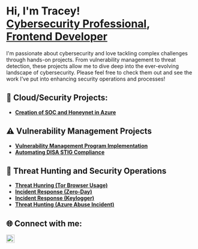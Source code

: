 <h1>Hi, I'm Tracey! <br/><a href="https://github.com/tleanne1">Cybersecurity Professional</a>, <a href="https://www.linkedin.com/in/tleanne/">Frontend Developer</a> </h1>
I'm passionate about cybersecurity and love tackling complex challenges through hands-on projects. From vulnerability management to threat detection, these projects allow me to dive deep into the ever-evolving landscape of cybersecurity. Please feel free to check them out and see the work I’ve put into enhancing security operations and processes!

## 🔐 Cloud/Security Projects:

- **[Creation of SOC and Honeynet in Azure](https://github.com/tleanne1/Cloud-SOC)**
  
## ⚠️ Vulnerability Management Projects

- **[Vulnerability Management Program Implementation](https://github.com/tleanne1/vulnerability-management-program/tree/main)**
- **[Automating DISA STIG Compliance](https://github.com/tleanne1/STIGS-PowerShell-Scripts)**
<!--- - **[Programmatic Vulnerability Remediations (PowerShell and BASH)](https://github.com/joshcybertest/programmatic-vulnerability-remediations)** --->

## 🚨 Threat Hunting and Security Operations

- **[Threat Hunring (Tor Browser Usage)](https://github.com/tleanne1/threat-hunting-scenario-tor/tree/main)**
- **[Incident Response (Zero-Day)](https://github.com/tleanne1/threat-hunting-scenario-zero-day)**
- **[Incident Response (Keylogger)](https://github.com/tleanne1/threat-hunting-scenario-keylogger)**
- **[Threat Hunting (Azure Abuse Incident)](https://github.com/tleanne1/threat-hunting-Azure-Abuse-Incident)**

<h2>🌐 Connect with me:</h2>

[<img align="left" alt="TraceyBuentello | LinkedIn" width="22px" src="https://cdn.jsdelivr.net/npm/simple-icons@v3/icons/linkedin.svg" />][linkedin]

[linkedin]: https://www.linkedin.com/in/tleanne/

